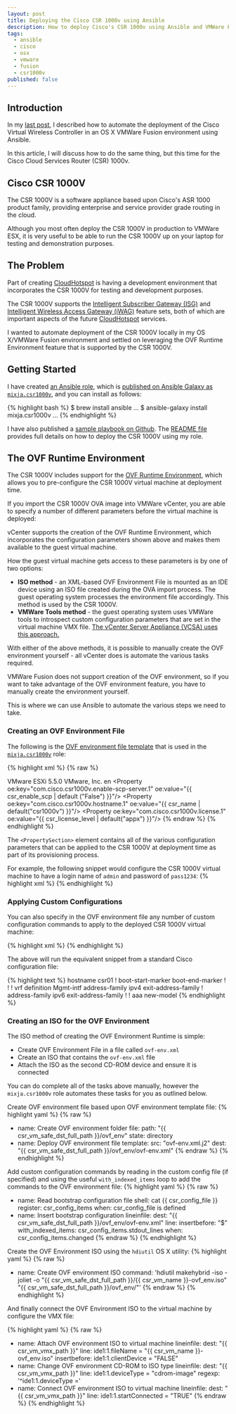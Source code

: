 ```yaml
---
layout: post
title: Deploying the Cisco CSR 1000v using Ansible
description: How to deploy Cisco's CSR 1000v using Ansible and VMWare Fusion
tags:
  - ansible
  - cisco
  - osx
  - vmware
  - fusion
  - csr1000v
published: false
---
```

## Introduction
In my <a href="http://pseudo.co.de/ansible-cisco-vwlc" target="_blank">last post</a>, I described how to automate the deployment of the Cisco Virtual Wireless Controller in an OS X VMWare Fusion environment using Ansible.

In this article, I will discuss how to do the same thing, but this time for the Cisco Cloud Services Router (CSR) 1000v.    

## Cisco CSR 1000V

The CSR 1000V is a software appliance based upon Cisco's ASR 1000 product family, providing enterprise and service provider grade routing in the cloud.  

Although you most often deploy the CSR 1000V in production to VMWare ESX, it is very useful to be able to run the CSR 1000V up on your laptop for testing and demonstration purposes.

## The Problem  

Part of creating <a href="http://cloudhotspot.co" target="_blank">CloudHotspot</a> is having a development environment that incorporates the CSR 1000V for testing and development purposes.

The CSR 1000V supports the <a href="http://www.cisco.com/c/en/us/td/docs/ios-xml/ios/isg/configuration/xe-3s/isg-xe-3s-book.html" target="_blank">Intelligent Subscriber Gateway (ISG)</a> and <a href="http://www.cisco.com/c/en/us/td/docs/ios-xml/ios/iwag/configuration/xe-3s/iwag-xe-3s-book/iwag-overview.html" target="_blank">Intelligent Wireless Access Gateway (iWAG)</a> feature sets, both of which are important aspects of the future <a href="http://cloudhotspot.co" target="_blank">CloudHotspot</a> services.

I wanted to automate deployment of the CSR 1000V locally in my OS X/VMWare Fusion environment and settled on leveraging the OVF Runtime Environment feature that is supported by the CSR 1000V.

## Getting Started

I have created <a href="https://github.com/cloudhotspot/ansible-csr1000v-role" target="_blank">an Ansible role</a>, which is <a href="https://galaxy.ansible.com/list#/roles/5368" target="_blank">published on Ansible Galaxy as `mixja.csr1000v`</a>, and you can install as follows:

{% highlight bash %}
$ brew install ansible
...
$ ansible-galaxy install mixja.csr1000v
...
{% endhighlight %}

I have also published a <a href="https://github.com/cloudhotspot/ansible-csr1000v-playbook" target="_blank">sample playbook on Github</a>.  The <a href="https://github.com/cloudhotspot/ansible-csr1000v-playbook/blob/master/README.md" target="_blank">README file</a> provides full details on how to deploy the CSR 1000V using my role.

## The OVF Runtime Environment  

The CSR 1000V includes support for the <a href="http://www.virtuallyghetto.com/2012/06/ovf-runtime-environment.html" target="_blank">OVF Runtime Environment</a>, which allows you to pre-configure the CSR 1000V virtual machine at deployment time.

If you import the CSR 1000V OVA image into VMWare vCenter, you are able to specify a number of different parameters before the virtual machine is deployed:

vCenter supports the creation of the OVF Runtime Environment, which incorporates the configuration parameters shown above and makes them available to the guest virtual machine.

How the guest virtual machine gets access to these parameters is by one of two options:

- **ISO method** - an XML-based OVF Environment File is mounted as an IDE device using an ISO file created during the OVA import process.  The guest operating system processes the environment file accordingly.  This method is used by the CSR 1000V.
- **VMWare Tools method** - the guest operating system uses VMWare tools to introspect custom configuration parameters that are set in the virtual machine VMX file.  <a href="http://www.virtuallyghetto.com/2014/10/how-to-evaluate-the-vsphere-vcsa-beta-running-on-vmware-fusion-workstation.html" target="_blank">The vCenter Server Appliance (VCSA) uses this approach.</a>     

With either of the above methods, it is possible to manually create the OVF environment yourself - all vCenter does is automate the various tasks required.  

VMWare Fusion does not support creation of the OVF environment, so if you want to take advantage of the OVF environment feature, you have to manually create the environment yourself.  

This is where we can use Ansible to automate the various steps we need to take.

### Creating an OVF Environment File

The following is the <a href="https://github.com/cloudhotspot/ansible-csr1000v-role/blob/master/templates/ovf-env.xml.j2" target="_blank">OVF environment file template</a> that is used in the <a href="https://galaxy.ansible.com/list#/roles/5368" target="_blank">`mixja.csr1000v`</a> role:

{% highlight xml %}
{% raw %}
<?xml version="1.0" encoding="UTF-8"?>
<Environment
     xmlns="http://schemas.dmtf.org/ovf/environment/1"
     xmlns:xsi="http://www.w3.org/2001/XMLSchema-instance"
     xmlns:oe="http://schemas.dmtf.org/ovf/environment/1"
     xmlns:ve="http://www.vmware.com/schema/ovfenv"
     oe:id=""
     ve:vCenterId="vm-31">
   <PlatformSection>
      <Kind>VMware ESXi</Kind>
      <Version>5.5.0</Version>
      <Vendor>VMware, Inc.</Vendor>
      <Locale>en</Locale>
   </PlatformSection>
   <PropertySection>
         <Property oe:key="com.cisco.csr1000v.CONTROL_PORT.1" oe:value=""/>
         <Property oe:key="com.cisco.csr1000v.MGMT_KEY.1" oe:value=""/>
         <Property oe:key="com.cisco.csr1000v.Mode.1" oe:value=""/>
         <Property oe:key="com.cisco.csr1000v.TUNNEL_PORT.1" oe:value=""/>
         <Property oe:key="com.cisco.csr1000v.config-version.1" oe:value="1.0"/>
         <Property oe:key="com.cisco.csr1000v.domain-name.1" oe:value="{{ csr_domain_name | default('') }}"/>
         <Property oe:key="com.cisco.csr1000v.enable-scp-server.1" oe:value="{{ csr_enable_scp | default ("False") }}"/>
         <Property oe:key="com.cisco.csr1000v.enable-ssh-server.1" oe:value="True"/>
         <Property oe:key="com.cisco.csr1000v.hostname.1" oe:value="{{ csr_name | default("csr1000v") }}"/>
         <Property oe:key="com.cisco.csr1000v.ic-tunnel-header-size.1" oe:value="148"/>
         <Property oe:key="com.cisco.csr1000v.ic-tunnel-ipv4-addr.1" oe:value=""/>
         <Property oe:key="com.cisco.csr1000v.ic-tunnel-ipv4-gateway.1" oe:value=""/>
         <Property oe:key="com.cisco.csr1000v.license.1" oe:value="{{ csr_license_level | default("appx") }}"/>
         <Property oe:key="com.cisco.csr1000v.login-password.1" oe:value="{{ csr_admin_password | default('') }}"/>
         <Property oe:key="com.cisco.csr1000v.login-username.1" oe:value="{{ csr_admin_username | default('') }}"/>
         <Property oe:key="com.cisco.csr1000v.mgmt-interface.1" oe:value="{{ csr_mgmt_interface | default('GigabitEthernet1') }}"/>
         <Property oe:key="com.cisco.csr1000v.mgmt-ipv4-addr.1" oe:value="dhcp"/>
         <Property oe:key="com.cisco.csr1000v.mgmt-ipv4-gateway.1" oe:value="dhcp"/>
         <Property oe:key="com.cisco.csr1000v.mgmt-ipv4-network.1" oe:value=""/>
         <Property oe:key="com.cisco.csr1000v.mgmt-vlan.1" oe:value=""/>
         <Property oe:key="com.cisco.csr1000v.pnsc-agent-local-port.1" oe:value=""/>
         <Property oe:key="com.cisco.csr1000v.pnsc-ipv4-addr.1" oe:value=""/>
         <Property oe:key="com.cisco.csr1000v.pnsc-shared-secret-key.1" oe:value=""/>
         <Property oe:key="com.cisco.csr1000v.privilege-password.1" oe:value=""/>
         <Property oe:key="com.cisco.csr1000v.remote-mgmt-ipv4-addr.1" oe:value=""/>
   </PropertySection>
</Environment>
{% endraw %}
{% endhighlight %}

The `<PropertySection>` element contains all of the various configuration parameters that can be applied to the CSR 1000V at deployment time as part of its provisioning process.

For example, the following snippet would configure the CSR 1000V virtual machine to have a login name of `admin` and password of `pass1234`:
{% highlight xml %}
<Property oe:key="com.cisco.csr1000v.login-password.1" oe:value="pass1234"/>
<Property oe:key="com.cisco.csr1000v.login-username.1" oe:value="admin"/>
{% endhighlight %}

### Applying Custom Configurations 

You can also specify in the OVF environment file any number of custom configuration commands to apply to the deployed CSR 1000V virtual machine:

{% highlight xml %}
<Property oe:key="com.cisco.csr1000v.ios-config-0005.1" oe:value="hostname csr01"/>
<Property oe:key="com.cisco.csr1000v.ios-config-0006.1" oe:value="boot-start-marker"/>
<Property oe:key="com.cisco.csr1000v.ios-config-0007.1" oe:value="boot-end-marker"/>
<Property oe:key="com.cisco.csr1000v.ios-config-0008.1" oe:value="vrf definition Mgmt-intf"/>
<Property oe:key="com.cisco.csr1000v.ios-config-0009.1" oe:value=" address-family ipv4"/>
<Property oe:key="com.cisco.csr1000v.ios-config-0010.1" oe:value=" exit-address-family"/>
<Property oe:key="com.cisco.csr1000v.ios-config-0011.1" oe:value=" address-family ipv6"/>
<Property oe:key="com.cisco.csr1000v.ios-config-0012.1" oe:value=" exit-address-family"/>
<Property oe:key="com.cisco.csr1000v.ios-config-0013.1" oe:value="aaa new-model"/>
{% endhighlight %}
 
The above will run the equivalent snippet from a standard Cisco configuration file:

{% highlight text %}
hostname csr01
!
boot-start-marker
boot-end-marker
!
!
!
vrf definition Mgmt-intf
 address-family ipv4
 exit-address-family
 !
 address-family ipv6
 exit-address-family
!
!
aaa new-model 
{% endhighlight %}

### Creating an ISO for the OVF Environment

The ISO method of creating the OVF Environment Runtime is simple:

- Create OVF Environment File in a file called `ovf-env.xml`
- Create an ISO that contains the `ovf-env.xml` file
- Attach the ISO as the second CD-ROM device and ensure it is connected  

You can do complete all of the tasks above manually, however the `mixja.csr1000v` role automates these tasks for you as outlined below.

Create OVF environment file based upon OVF environment template file:
{% highlight yaml %}
{% raw %}
- name: Create OVF environment folder
  file:
    path: "{{ csr_vm_safe_dst_full_path }}/ovf_env"
    state: directory
- name: Deploy OVF environment file
  template:
    src: "ovf-env.xml.j2" 
    dest: "{{ csr_vm_safe_dst_full_path }}/ovf_env/ovf-env.xml"
{% endraw %}
{% endhighlight %}

Add custom configuration commands by reading in the custom config file (if specified) and using the useful `with_indexed_items` loop to add the commands to the OVF environment file:
{% highlight yaml %}
{% raw %}
- name: Read bootstrap configuration file
  shell: cat {{ csr_config_file }}
  register: csr_config_items
  when: csr_config_file is defined
- name: Insert bootstrap configuration
  lineinfile:
    dest: "{{ csr_vm_safe_dst_full_path }}/ovf_env/ovf-env.xml"
    line: <Property oe:key="com.cisco.csr1000v.ios-config-{{ '%04d' | format(item.0 + 1) }}.1" oe:value="{{ item.1 }}"/>
    insertbefore: "</PropertySection>$"
  with_indexed_items: csr_config_items.stdout_lines
  when: csr_config_items.changed
{% endraw %}
{% endhighlight %}

Create the OVF Environment ISO using the `hdiutil` OS X utility:
{% highlight yaml %}
{% raw %}
- name: Create OVF environment ISO
  command: 'hdiutil makehybrid -iso -joliet -o "{{ csr_vm_safe_dst_full_path }}/{{ csr_vm_name }}-ovf_env.iso" "{{ csr_vm_safe_dst_full_path }}/ovf_env/"'
{% endraw %}
{% endhighlight %}

And finally connect the OVF Environment ISO to the virtual machine by configure the VMX file:

{% highlight yaml %}
{% raw %}
- name: Attach OVF environment ISO to virtual machine
  lineinfile:
    dest: "{{ csr_vm_vmx_path }}"
    line: ide1:1.fileName = "{{ csr_vm_name }}-ovf_env.iso"
    insertbefore: ide1:1.clientDevice = "FALSE"
- name: Change OVF environment CD-ROM to ISO type
  lineinfile:
    dest: "{{ csr_vm_vmx_path }}"
    line: ide1:1.deviceType = "cdrom-image"
    regexp: '^ide1:1.deviceType ='
- name: Connect OVF environment ISO to virtual machine
  lineinfile:
    dest: "{{ csr_vm_vmx_path }}"
    line: ide1:1.startConnected = "TRUE"
{% endraw %}
{% endhighlight %}